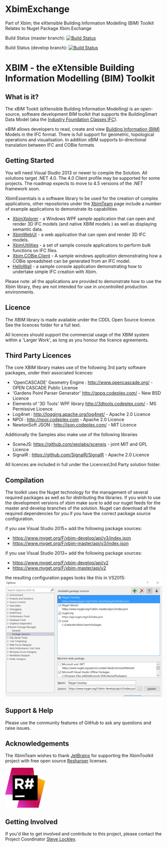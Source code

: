 # XbimExchange
Part of Xbim; the eXtensible Building Information Modelling (BIM) Toolkit
Relates to Nuget Package Xbim.Exchange

Build Status (master branch): [ ![Build Status](http://xbimbuilds.cloudapp.net/app/rest/builds/buildType:(id:Xbim_XbimExchange_XbimExchange),branch:(name:master)/statusIcon "Build Status") ](http://xbimbuilds.cloudapp.net/project.html?projectId=Xbim_XbimExchange&tab=projectOverview "Build Status")

Build Status (develop branch): [ ![Build Status](http://xbimbuilds.cloudapp.net/app/rest/builds/buildType:(id:Xbim_XbimExchange_XbimExchange),branch:(name:develop)/statusIcon "Build Status") ](http://xbimbuilds.cloudapp.net/project.html?projectId=Xbim_XbimExchange&tab=projectOverview "Build Status")

# XBIM - the eXtensible Building Information Modelling (BIM) Toolkit

## What is it?

The xBIM Tookit (eXtensible Building Information Modelling) is an open-source, software development BIM toolkit that 
supports the BuildingSmart Data Model (aka the [Industry Foundation Classes IFC](http://en.wikipedia.org/wiki/Industry_Foundation_Classes)).

xBIM allows developers to read, create and view [Building Information (BIM)](http://en.wikipedia.org/wiki/Building_information_modeling) Models in the IFC format. 
There is full support for geometric, topological operations and visualisation. In addition xBIM supports 
bi-directional translation between IFC and COBie formats

## Getting Started

You will need Visual Studio 2013 or newer to compile the Solution. All solutions target .NET 4.0. The 4.0 Client profile
may be supported for some projects. The roadmap expects to move to 4.5 versions of the .NET framework soon.

XbimEssentials is a software library to be used for the creation of complex applications, other repositories under the [XbimTeam](https://github.com/xBimTeam) page include a number of example applications to demonstrate its capabilities

* [XbimXplorer](https://github.com/xBimTeam/XbimWindowsUI) - a Windows WPF sample application that can open and render 3D IFC models (and native XBIM models ) as well as displaying semantic data.
* [XbimWebUI](https://github.com/xBimTeam/XbimWebUI) - a web application that can open and render 3D IFC models. 
* [XbimUtilities](https://github.com/xBimTeam/XbimUtilities) - a set of sample console applications to perform bulk functions on IFC files.
* [Xbim.COBie.Client]() - A sample windows application demonstrating how a COBie spreadsheet can be generated from an IFC model.
* [HelloWall](https://github.com/xBimTeam/XbimSamples) - a sample console application demonstrating how to undertake simple IFC creation with Xbim.

Please note: all the applications are provided to demonstrate how to use the Xbim library, they are not intended for use in uncontrolled production environments.

## Licence

The XBIM library is made available under the CDDL Open Source licence.  See the licences folder for a full text.

All licences should support the commercial usage of the XBIM system within a 'Larger Work', as long as you honour 
the licence agreements.

## Third Party Licences

The core XBIM library makes use of the following 3rd party software packages, under their associated licences:

* 'OpenCASCADE' Geometry Engine : http://www.opencascade.org/ - OPEN CASCADE Public License 
* 'Gardens Point Parser Generator' http://gppg.codeplex.com/ - New BSD Licence
* Elements of '3D Tools' WPF library http://3dtools.codeplex.com/ - MS Permissive Licence
* Log4net : http://logging.apache.org/log4net/ - Apache 2.0 Licence
* NPOI : http://npoi.codeplex.com - Apache 2.0 Licence
* NewtonSoft JSON : http://json.codeplex.com/ - MIT Licence

Additionally the Samples also make use of the following libraries

* SceneJS: https://github.com/xeolabs/scenejs - joint MIT and GPL Licence
* SignalR : https://github.com/SignalR/SignalR - Apache 2.0 Licence

All licences are included in full under the Licences\3rd Party solution folder. 


## Compilation
The toolkit uses the Nuget technology for the management of several required packages as well as for distributing the libraries.
If you wish to use the development versions of xbim make sure to add our nuget feeds for the master and develop branches of the solution.
Nuget can download all the required dependencies for you if you have the correct package source configuration.

if you use Visual Studio 2015+ add the following package sources:
* https://www.myget.org/F/xbim-develop/api/v3/index.json
* https://www.myget.org/F/xbim-master/api/v3/index.json

if you use Visual Studio 2013+ add the following package sources:
* https://www.myget.org/F/xbim-develop/api/v2
* https://www.myget.org/F/xbim-master/api/v2

the resulting configuration pages looks like this in VS2015:
![example of VS2015 configuration](https://raw.githubusercontent.com/xBimTeam/XbimWindowsUI/master/ReadmeResources/NugetCongfigurationVS2015.png)

## Support & Help

Please use the community features of GitHub to ask any questions and raise issues.

## Acknowledgements
The XbimTeam wishes to thank [JetBrains](https://www.jetbrains.com/) for supporting the XbimToolkit project with free open source [Resharper](https://www.jetbrains.com/resharper/) licenses.

[![ReSharper Logo](https://raw.githubusercontent.com/xBimTeam/XbimWindowsUI/master/ReadmeResources/icon_ReSharper.png)](https://www.jetbrains.com/resharper/)

## Getting Involved

If you'd like to get involved and contribute to this project, please contact the Project Coordinator [Steve Lockley](https://github.com/SteveLockley).
